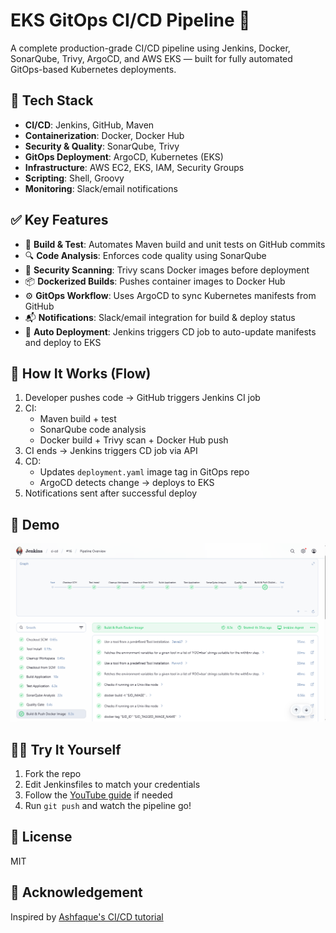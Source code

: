 # EKS GitOps CI/CD Pipeline 🚀  
A complete production-grade CI/CD pipeline using Jenkins, Docker, SonarQube, Trivy, ArgoCD, and AWS EKS — built for fully automated GitOps-based Kubernetes deployments.

## 🔧 Tech Stack
- **CI/CD**: Jenkins, GitHub, Maven
- **Containerization**: Docker, Docker Hub
- **Security & Quality**: SonarQube, Trivy
- **GitOps Deployment**: ArgoCD, Kubernetes (EKS)
- **Infrastructure**: AWS EC2, EKS, IAM, Security Groups
- **Scripting**: Shell, Groovy
- **Monitoring**: Slack/email notifications

## ✅ Key Features
- 🧪 **Build & Test**: Automates Maven build and unit tests on GitHub commits
- 🔍 **Code Analysis**: Enforces code quality using SonarQube
- 🔐 **Security Scanning**: Trivy scans Docker images before deployment
- 📦 **Dockerized Builds**: Pushes container images to Docker Hub
- ⚙️ **GitOps Workflow**: Uses ArgoCD to sync Kubernetes manifests from GitHub
- 📬 **Notifications**: Slack/email integration for build & deploy status
- 🔁 **Auto Deployment**: Jenkins triggers CD job to auto-update manifests and deploy to EKS


## 🚀 How It Works (Flow)
1. Developer pushes code → GitHub triggers Jenkins CI job
2. CI:
   - Maven build + test
   - SonarQube code analysis
   - Docker build + Trivy scan + Docker Hub push
3. CI ends → Jenkins triggers CD job via API
4. CD:
   - Updates `deployment.yaml` image tag in GitOps repo
   - ArgoCD detects change → deploys to EKS
5. Notifications sent after successful deploy

## 🧪 Demo
<p align="center">
  <img src="https://github.com/yerragondu/EKS-GitOps-Pipeline/blob/main/Images/Screenshot%202025-07-30%20210911.png" width="600"/>
</p>

## 👨‍💻 Try It Yourself
1. Fork the repo
2. Edit Jenkinsfiles to match your credentials
3. Follow the [YouTube guide](https://youtu.be/your-link) if needed
4. Run `git push` and watch the pipeline go!

## 📜 License
MIT

## 🙌 Acknowledgement
Inspired by [Ashfaque's CI/CD tutorial](https://youtu.be/your-link)
